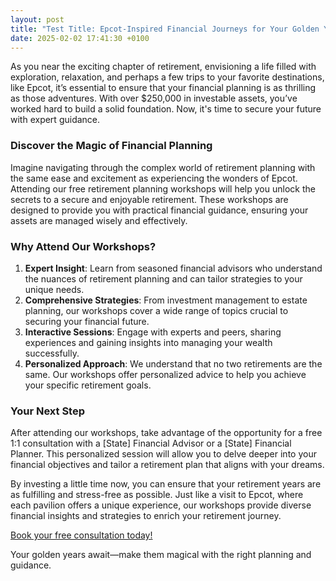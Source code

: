 ```yaml
---
layout: post
title: "Test Title: Epcot-Inspired Financial Journeys for Your Golden Years"
date: 2025-02-02 17:41:30 +0100
---
```



As you near the exciting chapter of retirement, envisioning a life filled with exploration, relaxation, and perhaps a few trips to your favorite destinations, like Epcot, it’s essential to ensure that your financial planning is as thrilling as those adventures. With over $250,000 in investable assets, you’ve worked hard to build a solid foundation. Now, it's time to secure your future with expert guidance.

### Discover the Magic of Financial Planning

Imagine navigating through the complex world of retirement planning with the same ease and excitement as experiencing the wonders of Epcot. Attending our free retirement planning workshops will help you unlock the secrets to a secure and enjoyable retirement. These workshops are designed to provide you with practical financial guidance, ensuring your assets are managed wisely and effectively.

### Why Attend Our Workshops?

1. **Expert Insight**: Learn from seasoned financial advisors who understand the nuances of retirement planning and can tailor strategies to your unique needs.
2. **Comprehensive Strategies**: From investment management to estate planning, our workshops cover a wide range of topics crucial to securing your financial future.
3. **Interactive Sessions**: Engage with experts and peers, sharing experiences and gaining insights into managing your wealth successfully.
4. **Personalized Approach**: We understand that no two retirements are the same. Our workshops offer personalized advice to help you achieve your specific retirement goals.

### Your Next Step

After attending our workshops, take advantage of the opportunity for a free 1:1 consultation with a [State] Financial Advisor or a [State] Financial Planner. This personalized session will allow you to delve deeper into your financial objectives and tailor a retirement plan that aligns with your dreams.

By investing a little time now, you can ensure that your retirement years are as fulfilling and stress-free as possible. Just like a visit to Epcot, where each pavilion offers a unique experience, our workshops provide diverse financial insights and strategies to enrich your retirement journey.

[Book your free consultation today!](https://drinkingdojo.com/)

Your golden years await—make them magical with the right planning and guidance.